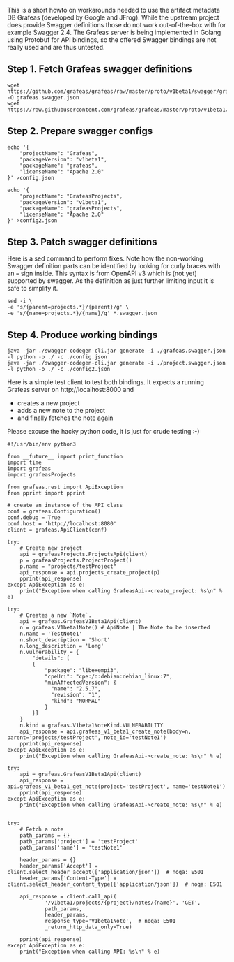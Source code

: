 This is a short howto on workarounds needed to use the artifact metadata DB Grafeas
(developed by Google and JFrog). While the upstream project does provide Swagger definitions
those do not work out-of-the-box with for example Swagger 2.4. The Grafeas server is being 
implemented in Golang using Protobuf for API bindings, so the offered Swagger bindings are 
not really used and are thus untested.

## Step 1. Fetch Grafeas swagger definitions

    wget https://github.com/grafeas/grafeas/raw/master/proto/v1beta1/swagger/grafeas.swagger.json -O grafeas.swagger.json
    wget https://raw.githubusercontent.com/grafeas/grafeas/master/proto/v1beta1/swagger/project.swagger.json   

## Step 2. Prepare swagger configs

    echo '{
        "projectName": "Grafeas",
        "packageVersion": "v1beta1",
        "packageName": "grafeas",
        "licenseName": "Apache 2.0"
    }' >config.json

    echo '{
        "projectName": "GrafeasProjects",
        "packageVersion": "v1beta1",
        "packageName": "grafeasProjects",
        "licenseName": "Apache 2.0"
    }' >config2.json

## Step 3. Patch swagger definitions

Here is a sed command to perform fixes. Note how the non-working Swagger definition parts can be identified
by looking for curly braces with an `=` sign inside. This syntax is from OpenAPI v3 which is (not yet) 
supported by swagger. As the definition as just further limiting input it is safe to simplify it.

    sed -i \
    -e 's/{parent=projects.*}/{parent}/g' \
    -e 's/{name=projects.*}/{name}/g' *.swagger.json

## Step 4. Produce working bindings

    java -jar ./swagger-codegen-cli.jar generate -i ./grafeas.swagger.json -l python -o ./ -c ./config.json
    java -jar ./swagger-codegen-cli.jar generate -i ./project.swagger.json -l python -o ./ -c ./config2.json
    
Here is a simple test client to test both bindings. It expects a running Grafeas server on http://localhost:8000 and

- creates a new project
- adds a new note to the project
- and finally fetches the note again

Please excuse the hacky python code, it is just for crude testing :-)

    #!/usr/bin/env python3

    from __future__ import print_function
    import time
    import grafeas
    import grafeasProjects

    from grafeas.rest import ApiException
    from pprint import pprint

    # create an instance of the API class
    conf = grafeas.Configuration()
    conf.debug = True
    conf.host = 'http://localhost:8080'
    client = grafeas.ApiClient(conf)

    try:
        # Create new project
        api = grafeasProjects.ProjectsApi(client)
        p = grafeasProjects.ProjectProject()
        p.name = "projects/testProject"
        api_response = api.projects_create_project(p)
        pprint(api_response)
    except ApiException as e:
        print("Exception when calling GrafeasApi->create_project: %s\n" % e)

    try:
        # Creates a new `Note`.
        api = grafeas.GrafeasV1Beta1Api(client)
        n = grafeas.V1beta1Note() # ApiNote | The Note to be inserted
        n.name = 'TestNote1'
        n.short_description = 'Short'
        n.long_description = 'Long'
        n.vulnerability = {
            "details": [
            {
                "package": "libexempi3",
                "cpeUri": "cpe:/o:debian:debian_linux:7",
                "minAffectedVersion": {
                  "name": "2.5.7",
                  "revision": "1",
                  "kind": "NORMAL"
                }
            }]
        }
        n.kind = grafeas.V1beta1NoteKind.VULNERABILITY
        api_response = api.grafeas_v1_beta1_create_note(body=n, parent='projects/testProject', note_id='testNote1')
        pprint(api_response)
    except ApiException as e:
        print("Exception when calling GrafeasApi->create_note: %s\n" % e)

    try:
        api = grafeas.GrafeasV1Beta1Api(client)
        api_response = api.grafeas_v1_beta1_get_note(project='testProject', name='testNote1')
        pprint(api_response)
    except ApiException as e:
        print("Exception when calling GrafeasApi->create_note: %s\n" % e)


    try:
        # Fetch a note
        path_params = {}
        path_params['project'] = 'testProject'
        path_params['name'] = 'testNote1'

        header_params = {}
        header_params['Accept'] = client.select_header_accept(['application/json'])  # noqa: E501
        header_params['Content-Type'] = client.select_header_content_type(['application/json'])  # noqa: E501

        api_response = client.call_api(
                '/v1beta1/projects/{project}/notes/{name}', 'GET',
                path_params,
                header_params,
                response_type='V1beta1Note',  # noqa: E501
                _return_http_data_only=True)

        pprint(api_response)
    except ApiException as e:
        print("Exception when calling API: %s\n" % e)
